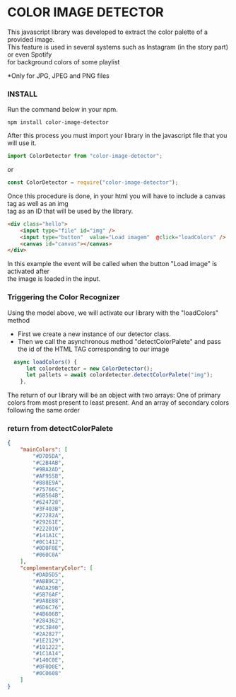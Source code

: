 # COLOR IMAGE DETECTOR

This javascript library was developed to extract the color palette of a provided image. <br/> 
This feature is used in several systems such as Instagram (in the story part) or even Spotify <br/> 
for background colors of some playlist <br/> 

*Only for JPG, JPEG and PNG files

### INSTALL

Run the command below in your npm.

```
npm install color-image-detector

```

After this process you must import your library in the javascript file that you will use it. <br/>

```javascript
import ColorDetector from "color-image-detector";
```

or

```javascript
const ColorDetector = require("color-image-detector");
```

Once this procedure is done, in your html you will have to include a canvas tag as well as an img <br/>
tag as an ID that will be used by the library.

```html
<div class="hello">
    <input type="file" id="img" />
    <input type="button"  value="Load imagem"  @click="loadColors" />
    <canvas id="canvas"></canvas>
</div>
```
In this example the event will be called when the button "Load image" is activated after <br/> 
the image is loaded in the input.

### Triggering the Color Recognizer
Using the model above, we will activate our library with the "loadColors" method <br/>

* First we create a new instance of our detector class.
* Then we call the asynchronous method "detectColorPalete" and pass the id of the HTML TAG corresponding to our image

```javascript
  async loadColors() {
      let colordetector = new ColorDetector();
      let pallets = await colordetector.detectColorPalete("img");
    },
```
The return of our library will be an object with two arrays: One of primary colors from most present to least present.
And an array of secondary colors following the same order

### return from detectColorPalete
```json
{
    "mainColors": [
        "#D7D5DA",
        "#C2B4AB",
        "#9BA2AD",
        "#AF955B",
        "#888E9A",
        "#75766C",
        "#6B564B",
        "#624728",
        "#3F403B",
        "#27282A",
        "#29261E",
        "#222010",
        "#141A1C",
        "#0C1412",
        "#0D0F0E",
        "#060C0A"
    ],
    "complementaryColor": [
        "#DAD5D5",
        "#ABB9C2",
        "#ADA29B",
        "#5B76AF",
        "#9A8E88",
        "#6D6C76",
        "#4B606B",
        "#284362",
        "#3C3B40",
        "#2A2827",
        "#1E2129",
        "#101222",
        "#1C1A14",
        "#140C0E",
        "#0F0D0E",
        "#0C0608"
    ]
}
```